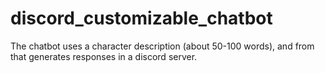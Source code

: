# discord_customizable_chatbot
The chatbot uses a character description (about 50-100 words), and from that generates responses in a discord server.
